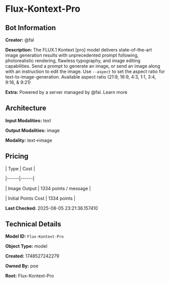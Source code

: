# Flux-Kontext-Pro

## Bot Information

**Creator:** @fal

**Description:** The FLUX.1 Kontext [pro] model delivers state-of-the-art image generation results with unprecedented prompt following, photorealistic rendering, flawless typography, and image editing capabilities. Send a prompt to generate an image, or send an image along with an instruction to edit the image. Use `--aspect` to set the aspect ratio for text-to-image-generation. Available aspect ratio (21:9, 16:9, 4:3, 1:1, 3:4, 9:16, & 9:21)

**Extra:** Powered by a server managed by @fal. Learn more


## Architecture

**Input Modalities:** text

**Output Modalities:** image

**Modality:** text->image


## Pricing

| Type | Cost |

|------|------|

| Image Output | 1334 points / message |

| Initial Points Cost | 1334 points |


**Last Checked:** 2025-08-05 23:21:36.157410


## Technical Details

**Model ID:** `Flux-Kontext-Pro`

**Object Type:** model

**Created:** 1748527242279

**Owned By:** poe

**Root:** Flux-Kontext-Pro
